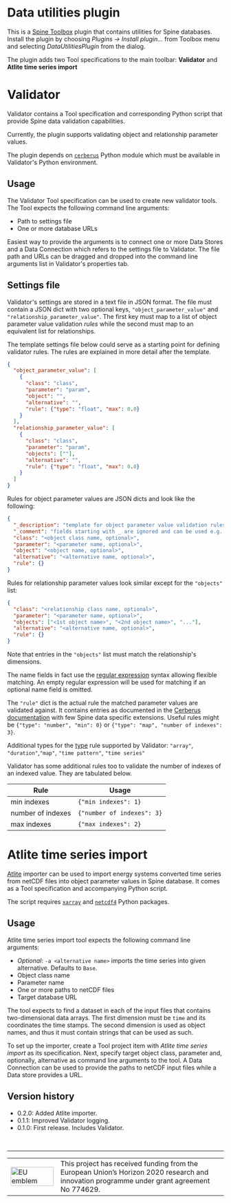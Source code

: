 # Data utilities plugin

This is a [Spine Toolbox](https://github.com/Spine-project/Spine-Toolbox) plugin
that contains utilities for Spine databases.
Install the plugin by choosing *Plugins -> Install plugin...* from Toolbox menu
and selecting *DataUtilitiesPlugin* from the dialog.

The plugin adds two Tool specifications to the main toolbar: **Validator** and **Atlite time series import**

# Validator

Validator contains a Tool specification and corresponding Python script
that provide Spine data validation capabilities.

Currently, the plugin supports validating object and relationship parameter values.

The plugin depends on [``cerberus``](https://docs.python-cerberus.org) Python module
which must be available in Validator's Python environment.

## Usage

The Validator Tool specification can be used to create new validator tools.
The Tool expects the following command line arguments:

- Path to settings file
- One or more database URLs

Easiest way to provide the arguments is to connect one or more Data Stores
and a Data Connection which refers to the settings file to Validator.
The file path and URLs can be dragged and dropped into the command line arguments list
in Validator's properties tab.

## Settings file

Validator's settings are stored in a text file in JSON format.
The file must contain a JSON dict with two optional keys,
``"object_parameter_value"`` and ``"relationship_parameter_value"``.
The first key must map to a list of object parameter value validation *rules*
while the second must map to an equivalent list for relationships.

The template settings file below could serve as a starting point for defining validator rules.
The rules are explained in more detail after the template.

```json
{
  "object_parameter_value": [
    {
      "class": "class",
      "parameter": "param",
      "object": "",
      "alternative": "",
      "rule": {"type": "float", "max": 0.0}
    }
  ],
  "relationship_parameter_value": [
    {
      "class": "class",
      "parameter": "param",
      "objects": [""],
      "alternative": "",
      "rule": {"type": "float", "max": 0.0}
    }
  ]
}
```

Rules for object parameter values are JSON dicts and look like the following:

```json
{
  "_description": "template for object parameter value validation rules",
  "_comment": "fields starting with _ are ignored and can be used e.g. for comments",
  "class": "<object class name, optional>",
  "parameter": "<parameter name, optional>",
  "object": "<object name, optional>",
  "alternative": "<alternative name, optional>",
  "rule": {}
}
```

Rules for relationship parameter values look similar except for the ``"objects"`` list:

```json
{
  "class": "<relationship class name, optional>",
  "parameter": "<parameter name, optional>",
  "objects": ["<1st object name>", "<2nd object name>", "..."],
  "alternative": "<alternative name, optional>",
  "rule": {}
}
```

Note that entries in the ``"objects"`` list must match the relationship's dimensions.

The name fields in fact use the
[regular expression](https://docs.python.org/3.7/library/re.html#regular-expression-syntax)
syntax allowing flexible matching.
An empty regular expression will be used for matching if an optional name field is omitted.

The ``"rule"`` dict is the actual rule the matched parameter values are validated against.
It contains entries as documented in the
[Cerberus documentation](https://docs.python-cerberus.org/en/stable/validation-rules.html)
with few Spine data specific extensions.
Useful rules might be ``{"type": "number", "min": 0}``
or ``{"type": "map", "number of indexes": 3}``.

Additional types for the
[type](https://docs.python-cerberus.org/en/stable/validation-rules.html#type)
rule supported by Validator: ``"array"``, ``"duration"``,``"map"``, ``"time pattern"``, ``"time series"``

Validator has some additional rules too to validate the number of indexes of an indexed value.
They are tabulated below.

| Rule              | Usage                        |
|-------------------|------------------------------|
| min indexes       | ``{"min indexes": 1}``       |
| number of indexes | ``{"number of indexes": 3}`` |
| max indexes       | ``{"max indexes": 2}``       |


# Atlite time series import

[Atlite](https://atlite.readthedocs.io/en/latest/) importer can be used
to import energy systems converted time series from netCDF files
into object parameter values in Spine database.
It comes as a Tool specification and accompanying Python script.

The script requires [`xarray`](http://xarray.pydata.org/en/stable/) and
[`netcdf4`](http://unidata.github.io/netcdf4-python/) Python packages.

## Usage

Atlite time series import tool expects the following command line arguments:

- *Optional*: `-a <alternative name>` imports the time series into given alternative.
  Defaults to `Base`.
- Object class name
- Parameter name
- One or more paths to netCDF files
- Target database URL

The tool expects to find a dataset in each of the input files that contains two-dimensional data arrays.
The first dimension must be `time` and its coordinates the time stamps.
The second dimension is used as object names, and thus it must contain strings that can be used as such.

To set up the importer, create a Tool project item with *Atlite time series import* as its specification.
Next, specify target object class, parameter and, optionally, alternative as command line arguments to the tool.
A Data Connection can be used to provide the paths to netCDF input files
while a Data store provides a URL.

## Version history

- 0.2.0: Added Atlite importer.
- 0.1.1: Improved Validator logging.
- 0.1.0: First release. Includes Validator.

&nbsp;
<hr>
<center>
<table width=500px frame="none">
<tr>
<td valign="middle" width=100px>
<img src=https://europa.eu/european-union/sites/europaeu/files/docs/body/flag_yellow_low.jpg alt="EU emblem" width=100%></td>
<td valign="middle">This project has received funding from the European Union’s Horizon 2020 research and innovation programme under grant agreement No 774629.</td>
</table>
</center>
